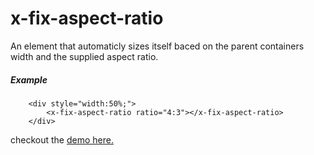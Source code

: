x-fix-aspect-ratio
============

An element that automaticly sizes itself baced on the parent containers width and the supplied aspect ratio.

##### Example

		<div style="width:50%;">
			<x-fix-aspect-ratio ratio="4:3"></x-fix-aspect-ratio>
		</div>

checkout the [demo here.](http://iamlothian.github.io/x-fix-aspect-ratio/components/x-fix-aspect-ratio/)
